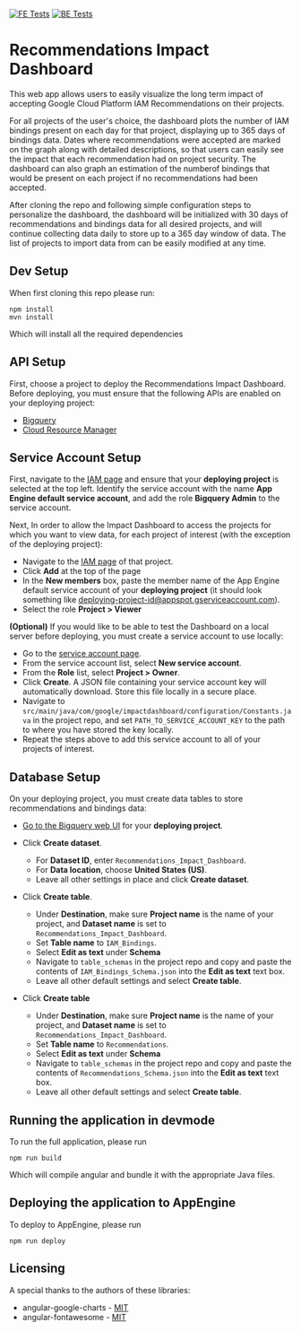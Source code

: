 [![FE Tests](https://github.com/googleinterns/step37-2020/workflows/Frontend%20Tests/badge.svg)](https://github.com/googleinterns/step37-2020/actions?query=workflow%3A%22Frontend+Tests%22)
[![BE Tests](https://github.com/googleinterns/step37-2020/workflows/Backend%20Tests/badge.svg)](https://github.com/googleinterns/step37-2020/actions?query=workflow%3A%22Backend+Tests%22)

# Recommendations Impact Dashboard
This web app allows users to easily visualize the long term impact of accepting Google Cloud Platform IAM Recommendations on their projects. 

For all projects of the user's choice, the dashboard plots the number of IAM bindings present on each day for that project, displaying up to 365 days of bindings data. Dates where recommendations were accepted are marked on the graph along with detailed descriptions, so that users can easily see the impact that each recommendation had on project security. The dashboard can also graph an estimation of the numberof bindings that would be present on each project if no recommendations had been accepted.

After cloning the repo and following simple configuration steps to personalize the dashboard, the dashboard will be initialized with 30 days of recommendations and bindings data for all desired projects, and will continue collecting data daily to store up to a 365 day window of data. The list of projects to import data from can be easily modified at any time. 

## Dev Setup
When first cloning this repo please run:
```
npm install
mvn install
```
Which will install all the required dependencies

## API Setup
First, choose a project to deploy the Recommendations Impact Dashboard. Before deploying, you must ensure that the following APIs are enabled on your deploying project:
* [Bigquery](https://console.cloud.google.com/flows/enableapi?apiid=bigquery&_ga=2.243629059.74597765.1594049459-1491521344.1590087040&_gac=1.207882662.1592573304.EAIaIQobChMIyefY7P2N6gIVhgiICR3E6Ab4EAAYASAAEgJZ0fD_BwE)
* [Cloud Resource Manager](https://pantheon.corp.google.com/apis/library/cloudresourcemanager.googleapis.com?q=resource&id=16f5d23e-c895-4b9d-88e4-864c1766636f)

## Service Account Setup
First, navigate to the [IAM page](https://console.cloud.google.com/iam-admin/iam?_ga=2.165735869.248724417.1594646215-1491521344.1590087040&_gac=1.48940818.1592573304.EAIaIQobChMIyefY7P2N6gIVhgiICR3E6Ab4EAAYASAAEgJZ0fD_BwE) and ensure that your **deploying project** is selected at the top left. Identify the service account with the name **App Engine default service account**, and add the role **Bigquery Admin** to the service account. 

Next, In order to allow the Impact Dashboard to access the projects for which you want to view data, for each project of interest (with the exception of the deploying project): 
* Navigate to the [IAM page](https://console.cloud.google.com/iam-admin/iam?_ga=2.165735869.248724417.1594646215-1491521344.1590087040&_gac=1.48940818.1592573304.EAIaIQobChMIyefY7P2N6gIVhgiICR3E6Ab4EAAYASAAEgJZ0fD_BwE) of that project.
* Click **Add** at the top of the page
* In the **New members** box, paste the member name of the App Engine default service account of your **deploying project** (it should look something like deploying-project-id@appspot.gserviceaccount.com).
* Select the role **Project > Viewer**

**(Optional)** If you would like to be able to test the Dashboard on a local server before deploying, you must create a service account to use locally: 
* Go to the [service account page](https://console.cloud.google.com/apis/credentials/serviceaccountkey?_ga=2.219380767.74597765.1594049459-1491521344.1590087040&_gac=1.241888694.1592573304.EAIaIQobChMIyefY7P2N6gIVhgiICR3E6Ab4EAAYASAAEgJZ0fD_BwE).
* From the service account list, select **New service account**. 
* From the **Role** list, select **Project > Owner**. 
* Click **Create**. A JSON file containing your service account key will automatically download. Store this file locally in a secure place. 
* Navigate to `src/main/java/com/google/impactdashboard/configuration/Constants.java` in the project repo, and set `PATH_TO_SERVICE_ACCOUNT_KEY` to the path to where you have stored the key locally.
* Repeat the steps above to add this service account to all of your projects of interest. 

## Database Setup
On your deploying project, you must create data tables to store recommendations and bindings data:
* [Go to the Bigquery web UI](https://console.cloud.google.com/bigquery?_ga=2.253514767.74597765.1594049459-1491521344.1590087040&_gac=1.183307666.1592573304.EAIaIQobChMIyefY7P2N6gIVhgiICR3E6Ab4EAAYASAAEgJZ0fD_BwE) for your **deploying project**. 

* Click **Create dataset**.
  * For **Dataset ID**, enter `Recommendations_Impact_Dashboard`.
  * For **Data location**, choose **United States (US)**.
  * Leave all other settings in place and click **Create dataset**.

* Click **Create table**.
  * Under **Destination**, make sure **Project name** is the name of your project, and **Dataset name** is set to `Recommendations_Impact_Dashboard`.
  * Set **Table name** to `IAM_Bindings`.
  * Select **Edit as text** under **Schema**
  * Navigate to `table_schemas` in the project repo and copy and paste the contents of `IAM_Bindings_Schema.json` into the **Edit as text** text box. 
  * Leave all other default settings and select **Create table**.
  
* Click **Create table**
  * Under **Destination**, make sure **Project name** is the name of your project, and **Dataset name** is set to `Recommendations_Impact_Dashboard`.
  * Set **Table name** to `Recommendations`.
  * Select **Edit as text** under **Schema**
  * Navigate to `table_schemas` in the project repo and copy and paste the contents of `Recommendations_Schema.json` into the **Edit as text** text box. 
  * Leave all other default settings and select **Create table**.

## Running the application in devmode
To run the full application, please run
```
npm run build
```
Which will compile angular and bundle it with the appropriate Java files.

## Deploying the application to AppEngine
To deploy to AppEngine, please run
```
npm run deploy
```

## Licensing
A special thanks to the authors of these libraries:
- angular-google-charts - [MIT](https://github.com/FERNman/angular-google-charts/blob/master/LICENSE.md)
- angular-fontawesome - [MIT](https://github.com/FortAwesome/angular-fontawesome/blob/master/LICENSE)
